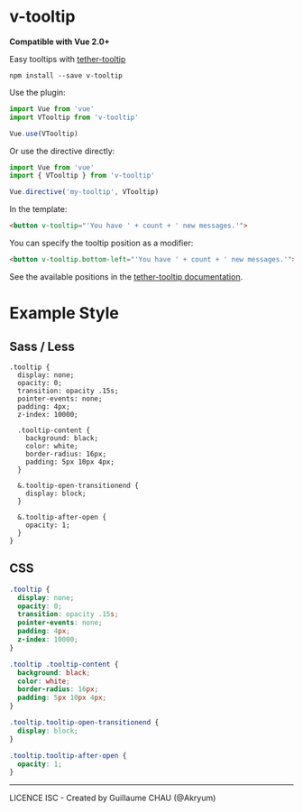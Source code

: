 # v-tooltip
**Compatible with Vue 2.0+**

Easy tooltips with [tether-tooltip](https://github.com/HubSpot/tooltip)

```
npm install --save v-tooltip
```

Use the plugin:

```javascript
import Vue from 'vue'
import VTooltip from 'v-tooltip'

Vue.use(VTooltip)
```

Or use the directive directly:

```javascript
import Vue from 'vue'
import { VTooltip } from 'v-tooltip'

Vue.directive('my-tooltip', VTooltip)
```

In the template:

```html
<button v-tooltip="'You have ' + count + ' new messages.'">
```

You can specify the tooltip position as a modifier:

```html
<button v-tooltip.bottom-left="'You have ' + count + ' new messages.'">
```

See the available positions in the [tether-tooltip documentation](http://github.hubspot.com/tooltip/#changing-the-positioning).

# Example Style

## Sass / Less

```less
.tooltip {
  display: none;
  opacity: 0;
  transition: opacity .15s;
  pointer-events: none;
  padding: 4px;
  z-index: 10000;

  .tooltip-content {
    background: black;
    color: white;
    border-radius: 16px;
    padding: 5px 10px 4px;
  }

  &.tooltip-open-transitionend {
    display: block;
  }

  &.tooltip-after-open {
    opacity: 1;
  }
}
```

## CSS

```css
.tooltip {
  display: none;
  opacity: 0;
  transition: opacity .15s;
  pointer-events: none;
  padding: 4px;
  z-index: 10000;
}

.tooltip .tooltip-content {
  background: black;
  color: white;
  border-radius: 16px;
  padding: 5px 10px 4px;
}

.tooltip.tooltip-open-transitionend {
  display: block;
}

.tooltip.tooltip-after-open {
  opacity: 1;
}
```


---

LICENCE ISC - Created by Guillaume CHAU (@Akryum)

